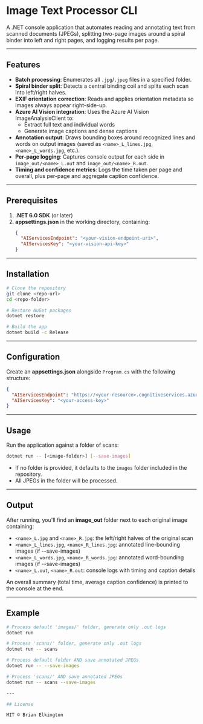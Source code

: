 # Image Text Processor CLI

A .NET console application that automates reading and annotating text from scanned documents (JPEGs), splitting two-page images around a spiral binder into left and right pages, and logging results per page.

---

## Features

- **Batch processing**: Enumerates all `.jpg`/`.jpeg` files in a specified folder.
- **Spiral binder split**: Detects a central binding coil and splits each scan into left/right halves.
- **EXIF orientation correction**: Reads and applies orientation metadata so images always appear right-side-up.
- **Azure AI Vision integration**: Uses the Azure AI Vision ImageAnalysisClient to:
  - Extract full text and individual words
  - Generate image captions and dense captions
- **Annotation output**: Draws bounding boxes around recognized lines and words on output images (saved as `<name>_L_lines.jpg`, `<name>_L_words.jpg`, etc.).
- **Per-page logging**: Captures console output for each side in `image_out/<name>_L.out` and `image_out/<name>_R.out`.
- **Timing and confidence metrics**: Logs the time taken per page and overall, plus per-page and aggregate caption confidence.

---

## Prerequisites

1. **.NET 6.0 SDK** (or later)  
2. **appsettings.json** in the working directory, containing:
   ```json
   {
     "AIServicesEndpoint": "<your-vision-endpoint-uri>",
     "AIServicesKey": "<your-vision-api-key>"
   }
---

## Installation

```bash
# Clone the repository
git clone <repo-url>
cd <repo-folder>

# Restore NuGet packages
dotnet restore

# Build the app
dotnet build -c Release
```

---

## Configuration

Create an **appsettings.json** alongside `Program.cs` with the following structure:

```json
{
  "AIServicesEndpoint": "https://<your-resource>.cognitiveservices.azure.com/",
  "AIServicesKey": "<your-access-key>"
}
```

---

## Usage

Run the application against a folder of scans:

```bash
dotnet run -- [<image-folder>] [--save-images]
```

- If no folder is provided, it defaults to the `images` folder included in the repository.
- All JPEGs in the folder will be processed.

---

## Output

After running, you'll find an **image_out** folder next to each original image containing:

- `<name>_L.jpg` and `<name>_R.jpg`: the left/right halves of the original scan
- `<name>_L_lines.jpg`, `<name>_R_lines.jpg`: annotated line-bounding images (if --save-images)
- `<name>_L_words.jpg`, `<name>_R_words.jpg`: annotated word-bounding images (if --save-images)
- `<name>_L.out`, `<name>_R.out`: console logs with timing and caption details

An overall summary (total time, average caption confidence) is printed to the console at the end.

---

## Example

```bash
# Process default 'images/' folder, generate only .out logs
dotnet run

# Process 'scans/' folder, generate only .out logs
dotnet run -- scans

# Process default folder AND save annotated JPEGs
dotnet run -- --save-images

# Process 'scans/' AND save annotated JPEGs
dotnet run -- scans --save-images

---

## License

MIT © Brian Elkington
